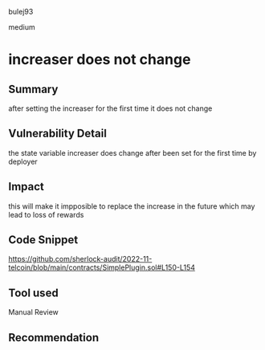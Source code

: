bulej93

medium

# increaser does not change

## Summary
after setting the increaser for the first time it does not change
## Vulnerability Detail
the state variable increaser does change after been set for the first time by deployer
## Impact
this will make it impposible to replace the increase in the future which may lead to loss of rewards
## Code Snippet
https://github.com/sherlock-audit/2022-11-telcoin/blob/main/contracts/SimplePlugin.sol#L150-L154
   

## Tool used

Manual Review

## Recommendation
